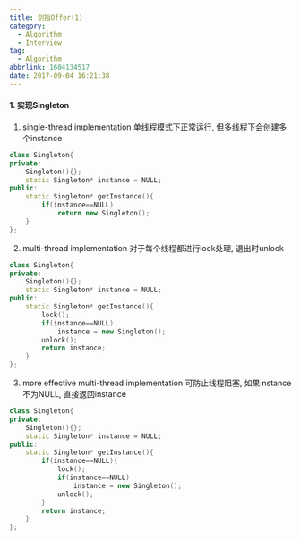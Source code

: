 ```yaml
---
title: 剑指Offer(1)
category:
  - Algorithm
  - Interview
tag:
  - Algorithm
abbrlink: 1604134517
date: 2017-09-04 16:21:38
---
```


#### 1. 实现Singleton
1. single-thread implementation
单线程模式下正常运行, 但多线程下会创建多个instance
```cpp
class Singleton{
private:
    Singleton(){};
    static Singleton* instance = NULL;
public:
    static Singleton* getInstance(){
        if(instance==NULL)
            return new Singleton();
    }
};
```

2. multi-thread implementation
对于每个线程都进行lock处理, 退出时unlock
```cpp
class Singleton{
private:
    Singleton(){};
    static Singleton* instance = NULL;
public:
    static Singleton* getInstance(){
        lock();
        if(instance==NULL)
            instance = new Singleton();
        unlock();
        return instance;
    }
};
```

3. more effective multi-thread implementation
可防止线程阻塞, 如果instance不为NULL, 直接返回instance
```cpp
class Singleton{
private:
    Singleton(){};
    static Singleton* instance = NULL;
public:
    static Singleton* getInstance(){
        if(instance==NULL){
            lock();
            if(instance==NULL)
                instance = new Singleton();
            unlock();
        }
        return instance;
    }
};
```
